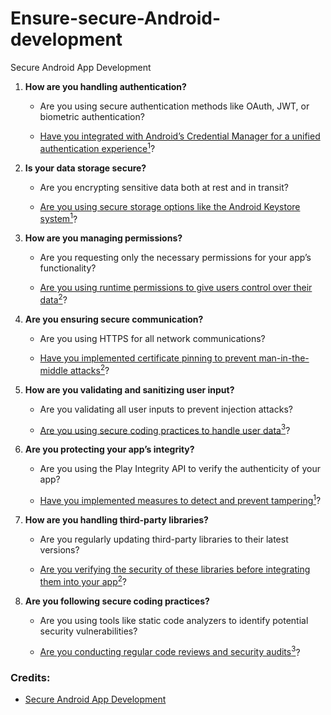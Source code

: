 # Ensure-secure-Android-development
Secure Android App Development

<span id="js-reply-79004169-content" class=" va-middle mbn8 fs-body2" data-markdown="" itemprop="text"><ol>
<li><p><strong>How are you handling authentication?</strong></p>
<ul>
<li><p>Are you using secure authentication methods like OAuth, JWT, or biometric authentication?</p>
</li>
<li><p><a href="https://developer.android.com/privacy-and-security/security-tips" rel="nofollow noreferrer">Have you integrated with Android’s Credential Manager for a unified authentication experience<sup>1</sup></a>?</p>
</li>
</ul>
</li>
<li><p><strong>Is your data storage secure?</strong></p>
<ul>
<li><p>Are you encrypting sensitive data both at rest and in transit?</p>
</li>
<li><p><a href="https://developer.android.com/privacy-and-security/security-tips" rel="nofollow noreferrer">Are you using secure storage options like the Android Keystore system<sup>1</sup></a>?</p>
</li>
</ul>
</li>
<li><p><strong>How are you managing permissions?</strong></p>
<ul>
<li><p>Are you requesting only the necessary permissions for your app’s functionality?</p>
</li>
<li><p><a href="https://developer.android.com/privacy-and-security/security-best-practices" rel="nofollow noreferrer">Are you using runtime permissions to give users control over their data<sup>2</sup></a>?</p>
</li>
</ul>
</li>
<li><p><strong>Are you ensuring secure communication?</strong></p>
<ul>
<li><p>Are you using HTTPS for all network communications?</p>
</li>
<li><p><a href="https://developer.android.com/privacy-and-security/security-tips" rel="nofollow noreferrer">Have you implemented certificate pinning to prevent man-in-the-middle attacks</a><a href="https://developer.android.com/privacy-and-security/security-best-practices" rel="nofollow noreferrer"><sup>2</sup></a>?</p>
</li>
</ul>
</li>
<li><p><strong>How are you validating and sanitizing user input?</strong></p>
<ul>
<li><p>Are you validating all user inputs to prevent injection attacks?</p>
</li>
<li><p><a href="https://developer.android.com/privacy-and-security/security-tips" rel="nofollow noreferrer">Are you using secure coding practices to handle user data</a><a href="https://www.techaheadcorp.com/blog/security-best-practices-android-app-development/" rel="nofollow noreferrer"><sup>3</sup></a>?</p>
</li>
</ul>
</li>
<li><p><strong>Are you protecting your app’s integrity?</strong></p>
<ul>
<li><p>Are you using the Play Integrity API to verify the authenticity of your app?</p>
</li>
<li><p><a href="https://developer.android.com/privacy-and-security/security-tips" rel="nofollow noreferrer">Have you implemented measures to detect and prevent tampering<sup>1</sup></a>?</p>
</li>
</ul>
</li>
<li><p><strong>How are you handling third-party libraries?</strong></p>
<ul>
<li><p>Are you regularly updating third-party libraries to their latest versions?</p>
</li>
<li><p><a href="https://developer.android.com/privacy-and-security/security-tips" rel="nofollow noreferrer">Are you verifying the security of these libraries before integrating them into your app</a><a href="https://developer.android.com/privacy-and-security/security-best-practices" rel="nofollow noreferrer"><sup>2</sup></a>?</p>
</li>
</ul>
</li>
<li><p><strong>Are you following secure coding practices?</strong></p>
<ul>
<li><p>Are you using tools like static code analyzers to identify potential security vulnerabilities?</p>
</li>
<li><p><a href="https://www.techaheadcorp.com/blog/security-best-practices-android-app-development/" rel="nofollow noreferrer">Are you conducting regular code reviews and security audits<sup>3</sup></a>?</p>
</li>
</ul>
</li>
</ol>
</span>


### Credits: 
<ul>
<li><p><a href="https://stackoverflow.com/beta/discussions/78937946/79004169" rel="nofollow noreferrer">Secure Android App Development</a></p></li>
</ul>

